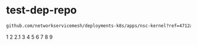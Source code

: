# test-dep-repo

```bash
github.com/networkservicemesh/deployments-k8s/apps/nsc-kernel?ref=4712a21a14ccb4a5c1ede6cdfa1b20903da60844
```

1
2
2.1
3
4
5
6
7
8
9

